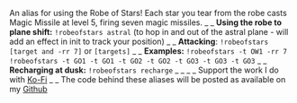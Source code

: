 An alias for using the Robe of Stars!  Each star you tear from the robe casts Magic Missile at level 5, firing seven magic missiles.
_ _
**Using the robe to plane shift:**
`!robeofstars astral`
(to hop in and out of the astral plane - will add an effect in init to track your position)
_ _
**Attacking**:
`!robeofstars [target and -rr 7]` or `[targets]`
_ _
__Examples:__
`!robeofstars -t OW1 -rr 7`
`!robeofstars -t GO1 -t GO1 -t GO2 -t GO2 -t GO3 -t GO3 -t GO3`
_ _
**Recharging at dusk:**
`!robeofstars recharge`
_ _
_ _
Support the work I do with [Ko-Fi](https://ko-fi.com/thereverendb)
_ _
The code behind these aliases will be posted as available on my  [Github](https://github.com/TheReverendB/avrae-aliases)